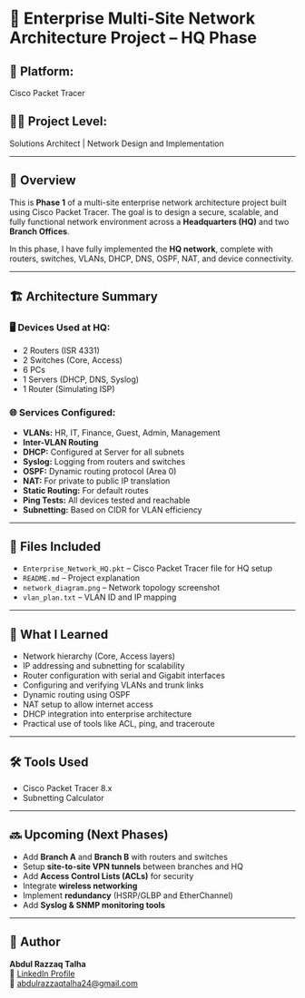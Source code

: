 # 🏢 Enterprise Multi-Site Network Architecture Project – HQ Phase

## 🔧 Platform:
Cisco Packet Tracer

## 👨‍💻 Project Level:
Solutions Architect | Network Design and Implementation

---

## 📌 Overview
This is **Phase 1** of a multi-site enterprise network architecture project built using Cisco Packet Tracer. The goal is to design a secure, scalable, and fully functional network environment across a **Headquarters (HQ)** and two **Branch Offices**.

In this phase, I have fully implemented the **HQ network**, complete with routers, switches, VLANs, DHCP, DNS, OSPF, NAT, and device connectivity.

---

## 🏗️ Architecture Summary

### 🖥️ Devices Used at HQ:
- 2 Routers (ISR 4331)
- 2 Switches (Core, Access)
- 6 PCs
- 1 Servers (DHCP, DNS, Syslog)
- 1 Router (Simulating ISP)

### 🌐 Services Configured:
- **VLANs:** HR, IT, Finance, Guest, Admin, Management
- **Inter-VLAN Routing**
- **DHCP:** Configured at Server for all subnets
- **Syslog:** Logging from routers and switches
- **OSPF:** Dynamic routing protocol (Area 0)
- **NAT:** For private to public IP translation
- **Static Routing:** For default routes
- **Ping Tests:** All devices tested and reachable
- **Subnetting:** Based on CIDR for VLAN efficiency

---

## 📁 Files Included
- `Enterprise_Network_HQ.pkt` – Cisco Packet Tracer file for HQ setup
- `README.md` – Project explanation
- `network_diagram.png` –  Network topology screenshot
- `vlan_plan.txt` –  VLAN ID and IP mapping

---

## 🧠 What I Learned
- Network hierarchy (Core, Access layers)
- IP addressing and subnetting for scalability
- Router configuration with serial and Gigabit interfaces
- Configuring and verifying VLANs and trunk links
- Dynamic routing using OSPF
- NAT setup to allow internet access
- DHCP integration into enterprise architecture
- Practical use of tools like ACL, ping, and traceroute

---

## 🛠️ Tools Used
- Cisco Packet Tracer 8.x
- Subnetting Calculator

---

## 🔜 Upcoming (Next Phases)
- Add **Branch A** and **Branch B** with routers and switches
- Setup **site-to-site VPN tunnels** between branches and HQ
- Add **Access Control Lists (ACLs)** for security
- Integrate **wireless networking**
- Implement **redundancy** (HSRP/GLBP and EtherChannel)
- Add **Syslog & SNMP monitoring tools**

---

## 📎 Author
**Abdul Razzaq Talha**  
💬 [LinkedIn Profile](www.linkedin.com/in/abdulr-talha)  
📧 abdulrazzaqtalha24@gmail.com
